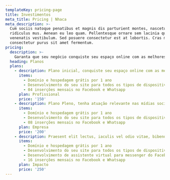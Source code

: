 ```yaml
---
templateKey: pricing-page
title: Investimentos
meta_title: Pricing | Nhaca
meta_description: >-
  Cum sociis natoque penatibus et magnis dis parturient montes, nascetur
  ridiculus mus. Aenean eu leo quam. Pellentesque ornare sem lacinia quam
  venenatis vestibulum. Sed posuere consectetur est at lobortis. Cras mattis
  consectetur purus sit amet fermentum.
pricing:
  description: >-
    Garanta que seu negócio conquiste seu espaço online com as melhores ferramentas e estratégias
  heading: Planos 
  plans:
    - description: Plano inicial, conquiste seu espaço online com as melhores ferramentas e estratégias
      items:
        - Domínio e hospedagem grátis por 1 ano
        - Desenvolvimento do seu site para todos os tipos de dispositivos         
        - 04 inserções mensais no Facebook e Whatsapp
      plan: Profissional
      price: '150'
    - description: Plano Pleno, tenha atuação relevante nas mídias sociais e destaque-se na multidão
      items:
        - Domínio e hospedagem grátis por 1 ano
        - Desenvolvimento do seu site para todos os tipos de dispositivos        
        - 08 inserções mensais no Facebook e Whatsapp
      plan: Empresa
      price: '200'
    - description: Praesent elit lectus, iaculis vel odio vitae, bibendum auctor lacus.
      items:
        - Domínio e hospedagem grátis por 1 ano
        - Desenvolvimento do seu site para todos os tipos de dispositivos
        - Desenvolvimento de assistente virtual para messenger do Facebook
        - 16 inserções mensais no Facebook e Whatsapp
      plan: Impacto
      price: '250'
---
```


